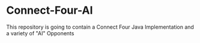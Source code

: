 # Connect-Four-AI
This repository is going to contain a Connect Four Java Implementation and a variety of "AI" Opponents
